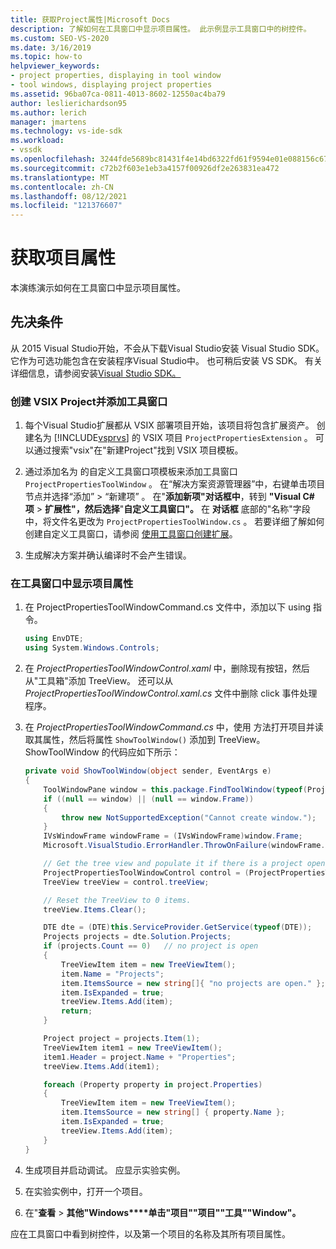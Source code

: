 ```yaml
---
title: 获取Project属性|Microsoft Docs
description: 了解如何在工具窗口中显示项目属性。 此示例显示工具窗口中的树控件。
ms.custom: SEO-VS-2020
ms.date: 3/16/2019
ms.topic: how-to
helpviewer_keywords:
- project properties, displaying in tool window
- tool windows, displaying project properties
ms.assetid: 96ba07ca-0811-4013-8602-12550ac4ba79
author: leslierichardson95
ms.author: lerich
manager: jmartens
ms.technology: vs-ide-sdk
ms.workload:
- vssdk
ms.openlocfilehash: 3244fde5689bc81431f4e14bd6322fd61f9594e01e088156c6781225b0c7b2b2
ms.sourcegitcommit: c72b2f603e1eb3a4157f00926df2e263831ea472
ms.translationtype: MT
ms.contentlocale: zh-CN
ms.lasthandoff: 08/12/2021
ms.locfileid: "121376607"
---
```

# <a name="get-project-properties"></a>获取项目属性

本演练演示如何在工具窗口中显示项目属性。

## <a name="prerequisites"></a>先决条件

从 2015 Visual Studio开始，不会从下载Visual Studio安装 Visual Studio SDK。 它作为可选功能包含在安装程序Visual Studio中。 也可稍后安装 VS SDK。 有关详细信息，请参阅安装[Visual Studio SDK。](../extensibility/installing-the-visual-studio-sdk.md)

### <a name="to-create-a-vsix-project-and-add-a-tool-window"></a>创建 VSIX Project并添加工具窗口

1. 每个Visual Studio扩展都从 VSIX 部署项目开始，该项目将包含扩展资产。 创建名为 [!INCLUDE[vsprvs](../code-quality/includes/vsprvs_md.md)] 的 VSIX 项目 `ProjectPropertiesExtension` 。 可以通过搜索"vsix"在"新建Project"找到 VSIX 项目模板。 

2. 通过添加名为 的自定义工具窗口项模板来添加工具窗口 `ProjectPropertiesToolWindow` 。 在“解决方案资源管理器”中，右键单击项目节点并选择“添加” > “新建项”  。 在"**添加新项"对话框中**，转到 **"Visual C# 项**  >  **扩展性"，然后选择**"**自定义工具窗口"。** 在 **对话框** 底部的"名称"字段中，将文件名更改为 `ProjectPropertiesToolWindow.cs` 。 若要详细了解如何创建自定义工具窗口，请参阅 [使用工具窗口创建扩展](../extensibility/creating-an-extension-with-a-tool-window.md)。

3. 生成解决方案并确认编译时不会产生错误。

### <a name="to-display-project-properties-in-a-tool-window"></a>在工具窗口中显示项目属性

1. 在 ProjectPropertiesToolWindowCommand.cs 文件中，添加以下 using 指令。

    ```csharp
    using EnvDTE;
    using System.Windows.Controls;

    ```

2. 在 *ProjectPropertiesToolWindowControl.xaml* 中，删除现有按钮，然后从"工具箱"添加 TreeView。 还可以从 *ProjectPropertiesToolWindowControl.xaml.cs* 文件中删除 click 事件处理程序。

3. 在 *ProjectPropertiesToolWindowCommand.cs* 中，使用 方法打开项目并读取其属性，然后将属性 `ShowToolWindow()` 添加到 TreeView。 ShowToolWindow 的代码应如下所示：

    ```csharp
    private void ShowToolWindow(object sender, EventArgs e)
    {
        ToolWindowPane window = this.package.FindToolWindow(typeof(ProjectPropertiesToolWindow), 0, true);
        if ((null == window) || (null == window.Frame))
        {
            throw new NotSupportedException("Cannot create window.");
        }
        IVsWindowFrame windowFrame = (IVsWindowFrame)window.Frame;
        Microsoft.VisualStudio.ErrorHandler.ThrowOnFailure(windowFrame.Show());

        // Get the tree view and populate it if there is a project open.
        ProjectPropertiesToolWindowControl control = (ProjectPropertiesToolWindowControl)window.Content;
        TreeView treeView = control.treeView;

        // Reset the TreeView to 0 items.
        treeView.Items.Clear();

        DTE dte = (DTE)this.ServiceProvider.GetService(typeof(DTE));
        Projects projects = dte.Solution.Projects;
        if (projects.Count == 0)   // no project is open
        {
            TreeViewItem item = new TreeViewItem();
            item.Name = "Projects";
            item.ItemsSource = new string[]{ "no projects are open." };
            item.IsExpanded = true;
            treeView.Items.Add(item);
            return;
        }

        Project project = projects.Item(1);
        TreeViewItem item1 = new TreeViewItem();
        item1.Header = project.Name + "Properties";
        treeView.Items.Add(item1);

        foreach (Property property in project.Properties)
        {
            TreeViewItem item = new TreeViewItem();
            item.ItemsSource = new string[] { property.Name };
            item.IsExpanded = true;
            treeView.Items.Add(item);
        }
    }
    ```

4. 生成项目并启动调试。 应显示实验实例。

5. 在实验实例中，打开一个项目。

6. 在"**查看**  >  **其他"Windows****单击"项目""项目""工具""Window"。**

  应在工具窗口中看到树控件，以及第一个项目的名称及其所有项目属性。
